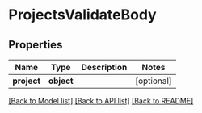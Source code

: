 # ProjectsValidateBody

## Properties
Name | Type | Description | Notes
------------ | ------------- | ------------- | -------------
**project** | **object** |  | [optional] 

[[Back to Model list]](../README.md#documentation-for-models) [[Back to API list]](../README.md#documentation-for-api-endpoints) [[Back to README]](../README.md)

